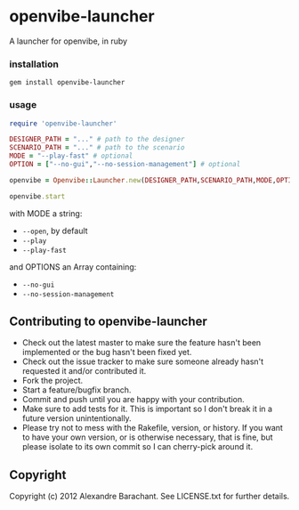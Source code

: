 # openvibe-launcher

A launcher for openvibe, in ruby

### installation

`gem install openvibe-launcher`

### usage

```ruby
require 'openvibe-launcher'

DESIGNER_PATH = "..." # path to the designer
SCENARIO_PATH = "..." # path to the scenario
MODE = "--play-fast" # optional
OPTION = ["--no-gui","--no-session-management"] # optional

openvibe = Openvibe::Launcher.new(DESIGNER_PATH,SCENARIO_PATH,MODE,OPTIONS)

openvibe.start
```
with MODE a string: 

* `--open`, by default
* `--play`
* `--play-fast`

and OPTIONS an Array containing:

* `--no-gui`
* `--no-session-management`

## Contributing to openvibe-launcher
 
* Check out the latest master to make sure the feature hasn't been implemented or the bug hasn't been fixed yet.
* Check out the issue tracker to make sure someone already hasn't requested it and/or contributed it.
* Fork the project.
* Start a feature/bugfix branch.
* Commit and push until you are happy with your contribution.
* Make sure to add tests for it. This is important so I don't break it in a future version unintentionally.
* Please try not to mess with the Rakefile, version, or history. If you want to have your own version, or is otherwise necessary, that is fine, but please isolate to its own commit so I can cherry-pick around it.

## Copyright

Copyright (c) 2012 Alexandre Barachant. See LICENSE.txt for
further details.
